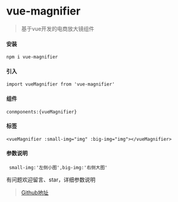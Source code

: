 # vue-magnifier

> 基于vue开发的电商放大镜组件

#### 安装
``` npm i vue-magnifier ```

#### 引入
```import vueMagnifier from 'vue-magnifier'```

#### 组件
``` conmponents:{vueMagnifier} ```

#### 标签
``` <vueMagnifier :small-img="img" :big-img="img"></vueMagnifier> ```

#### 参数说明
``` small-img:'左侧小图',big-img:'右侧大图'```

有问题欢迎留言、star，详细参数说明
> [Github地址](https://github.com/cnhyk9527/vue-magnifier)

